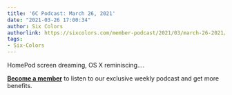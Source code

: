 ```yaml
---
title: '6C Podcast: March 26, 2021'
date: "2021-03-26 17:00:34"
author: Six Colors
authorlink: https://sixcolors.com/member-podcast/2021/03/march-26-2021/
tags:
- Six-Colors
---
```

<p>HomePod screen dreaming, OS X reminiscing.&#8230;</p> <p><strong><a href="https://sixcolors.com/subscribe/">Become a member</a></strong> to listen to our exclusive weekly podcast and get more benefits.</p>